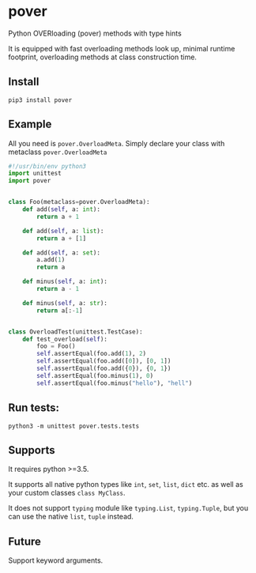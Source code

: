 # pover
Python OVERloading (pover) methods with type hints

It is equipped with fast overloading methods look up, minimal runtime footprint, overloading methods at class construction time.

## Install
```
pip3 install pover
```

## Example
All you need is `pover.OverloadMeta`. Simply declare your class with metaclass `pover.OverloadMeta`

```py
#!/usr/bin/env python3
import unittest
import pover


class Foo(metaclass=pover.OverloadMeta):
    def add(self, a: int):
        return a + 1

    def add(self, a: list):
        return a + [1]

    def add(self, a: set):
        a.add(1)
        return a

    def minus(self, a: int):
        return a - 1

    def minus(self, a: str):
        return a[:-1]


class OverloadTest(unittest.TestCase):
    def test_overload(self):
        foo = Foo()
        self.assertEqual(foo.add(1), 2)
        self.assertEqual(foo.add([0]), [0, 1])
        self.assertEqual(foo.add({0}), {0, 1})
        self.assertEqual(foo.minus(1), 0)
        self.assertEqual(foo.minus("hello"), "hell")
```

## Run tests:
```
python3 -m unittest pover.tests.tests
```


## Supports
It requires python >=3.5.

It supports all native python types like `int`, `set`, `list`, `dict` etc. as well as your custom classes `class MyClass`.

It does not support `typing` module like `typing.List`, `typing.Tuple`, but you can use the native `list`, `tuple` instead.

## Future
Support keyword arguments.
